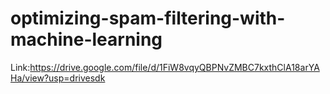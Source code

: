 # optimizing-spam-filtering-with-machine-learning
Link:https://drive.google.com/file/d/1FiW8vqyQBPNvZMBC7kxthClA18arYAHa/view?usp=drivesdk
